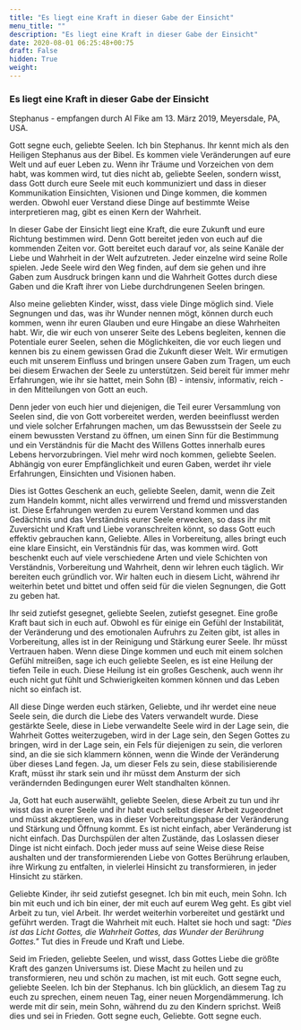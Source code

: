 ```yaml
---
title: "Es liegt eine Kraft in dieser Gabe der Einsicht"
menu_title: ""
description: "Es liegt eine Kraft in dieser Gabe der Einsicht"
date: 2020-08-01 06:25:48+00:75
draft: False
hidden: True
weight:
---
```

### Es liegt eine Kraft in dieser Gabe der Einsicht

Stephanus - empfangen durch Al Fike am 13. März 2019, Meyersdale, PA, USA.

Gott segne euch, geliebte Seelen. Ich bin Stephanus. Ihr kennt mich als den Heiligen Stephanus aus der Bibel. Es kommen viele Veränderungen auf eure Welt und auf euer Leben zu. Wenn ihr Träume und Vorzeichen von dem habt, was kommen wird, tut dies nicht ab, geliebte Seelen, sondern wisst, dass Gott durch eure Seele mit euch kommuniziert und dass in dieser Kommunikation Einsichten, Visionen und Dinge kommen, die kommen werden. Obwohl euer Verstand diese Dinge auf bestimmte Weise interpretieren mag, gibt es einen Kern der Wahrheit.

In dieser Gabe der Einsicht liegt eine Kraft, die eure Zukunft und eure Richtung bestimmen wird. Denn Gott bereitet jeden von euch auf die kommenden Zeiten vor. Gott bereitet euch darauf vor, als seine Kanäle der Liebe und Wahrheit in der Welt aufzutreten. Jeder einzelne wird seine Rolle spielen. Jede Seele wird den Weg finden, auf dem sie gehen und ihre Gaben zum Ausdruck bringen kann und die Wahrheit Gottes durch diese Gaben und die Kraft ihrer von Liebe durchdrungenen Seelen bringen.

Also meine geliebten Kinder, wisst, dass viele Dinge möglich sind. Viele Segnungen und das, was ihr Wunder nennen mögt, können durch euch kommen, wenn ihr euren Glauben und eure Hingabe an diese Wahrheiten habt. Wir, die wir euch von unserer Seite des Lebens begleiten, kennen die Potentiale eurer Seelen, sehen die Möglichkeiten, die vor euch liegen und kennen bis zu einem gewissen Grad die Zukunft dieser Welt. Wir ermutigen euch mit unserem Einfluss und bringen unsere Gaben zum Tragen, um euch bei diesem Erwachen der Seele zu unterstützen. Seid bereit für immer mehr Erfahrungen, wie ihr sie hattet, mein Sohn (B) - intensiv, informativ, reich - in den Mitteilungen von Gott an euch.

Denn jeder von euch hier und diejenigen, die Teil eurer Versammlung von Seelen sind, die von Gott vorbereitet werden, werden beeinflusst werden und viele solcher Erfahrungen machen, um das Bewusstsein der Seele zu einem bewussten Verstand zu öffnen, um einen Sinn für die Bestimmung und ein Verständnis für die Macht des Willens Gottes innerhalb eures Lebens hervorzubringen. Viel mehr wird noch kommen, geliebte Seelen. Abhängig von eurer Empfänglichkeit und euren Gaben, werdet ihr viele Erfahrungen, Einsichten und Visionen haben.

Dies ist Gottes Geschenk an euch, geliebte Seelen, damit, wenn die Zeit zum Handeln kommt, nicht alles verwirrend und fremd und missverstanden ist. Diese Erfahrungen werden zu eurem Verstand kommen und das Gedächtnis und das Verständnis eurer Seele erwecken, so dass ihr mit Zuversicht und Kraft und Liebe voranschreiten könnt, so dass Gott euch effektiv gebrauchen kann, Geliebte. Alles in Vorbereitung, alles bringt euch eine klare Einsicht, ein Verständnis für das, was kommen wird. Gott beschenkt euch auf viele verschiedene Arten und viele Schichten von Verständnis, Vorbereitung und Wahrheit, denn wir lehren euch täglich. Wir bereiten euch gründlich vor. Wir halten euch in diesem Licht, während ihr weiterhin betet und bittet und offen seid für die vielen Segnungen, die Gott zu geben hat.

Ihr seid zutiefst gesegnet, geliebte Seelen, zutiefst gesegnet. Eine große Kraft baut sich in euch auf. Obwohl es für einige ein Gefühl der Instabilität, der Veränderung und des emotionalen Aufruhrs zu Zeiten gibt, ist alles in Vorbereitung, alles ist in der Reinigung und Stärkung eurer Seele. Ihr müsst Vertrauen haben. Wenn diese Dinge kommen und euch mit einem solchen Gefühl mitreißen, sage ich euch geliebte Seelen, es ist eine Heilung der tiefen Teile in euch. Diese Heilung ist ein großes Geschenk, auch wenn ihr euch nicht gut fühlt und Schwierigkeiten kommen können und das Leben nicht so einfach ist.

All diese Dinge werden euch stärken, Geliebte, und ihr werdet eine neue Seele sein, die durch die Liebe des Vaters verwandelt wurde. Diese gestärkte Seele, diese in Liebe verwandelte Seele wird in der Lage sein, die Wahrheit Gottes weiterzugeben, wird in der Lage sein, den Segen Gottes zu bringen, wird in der Lage sein, ein Fels für diejenigen zu sein, die verloren sind, an die sie sich klammern können, wenn die Winde der Veränderung über dieses Land fegen. Ja, um dieser Fels zu sein, diese stabilisierende Kraft, müsst ihr stark sein und ihr müsst dem Ansturm der sich verändernden Bedingungen eurer Welt standhalten können.

Ja, Gott hat euch auserwählt, geliebte Seelen, diese Arbeit zu tun und ihr wisst das in eurer Seele und ihr habt euch selbst dieser Arbeit zugeordnet und müsst akzeptieren, was in dieser Vorbereitungsphase der Veränderung und Stärkung und Öffnung kommt. Es ist nicht einfach, aber Veränderung ist nicht einfach. Das Durchspülen der alten Zustände, das Loslassen dieser Dinge ist nicht einfach. Doch jeder muss auf seine Weise diese Reise aushalten und der transformierenden Liebe von Gottes Berührung erlauben, ihre Wirkung zu entfalten, in vielerlei Hinsicht zu transformieren, in jeder Hinsicht zu stärken.

Geliebte Kinder, ihr seid zutiefst gesegnet. Ich bin mit euch, mein Sohn. Ich bin mit euch und ich bin einer, der mit euch auf eurem Weg geht. Es gibt viel Arbeit zu tun, viel Arbeit. Ihr werdet weiterhin vorbereitet und gestärkt und geführt werden. Tragt die Wahrheit mit euch. Haltet sie hoch und sagt: *"Dies ist das Licht Gottes, die Wahrheit Gottes, das Wunder der Berührung Gottes."* Tut dies in Freude und Kraft und Liebe.

Seid im Frieden, geliebte Seelen, und wisst, dass Gottes Liebe die größte Kraft des ganzen Universums ist. Diese Macht zu heilen und zu transformieren, neu und schön zu machen, ist mit euch. Gott segne euch, geliebte Seelen. Ich bin der Stephanus. Ich bin glücklich, an diesem Tag zu euch zu sprechen, einem neuen Tag, einer neuen Morgendämmerung. Ich werde mit dir sein, mein Sohn, während du zu den Kindern sprichst. Weiß dies und sei in Frieden. Gott segne euch, Geliebte. Gott segne euch.
